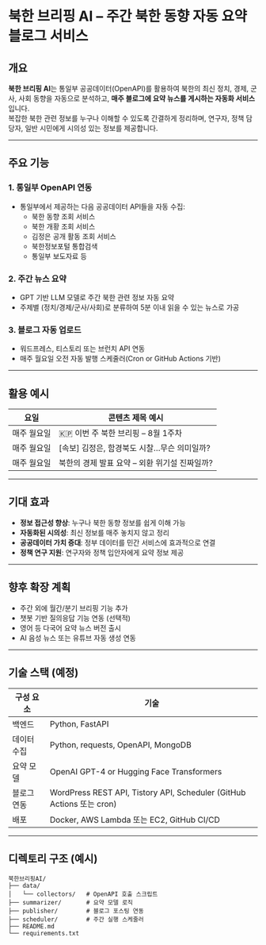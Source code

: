 # 북한 브리핑 AI – 주간 북한 동향 자동 요약 블로그 서비스

## 개요

**북한 브리핑 AI**는 통일부 공공데이터(OpenAPI)를 활용하여 북한의 최신 정치, 경제, 군사, 사회 동향을 자동으로 분석하고, **매주 블로그에 요약 뉴스를 게시하는 자동화 서비스**입니다.  
복잡한 북한 관련 정보를 누구나 이해할 수 있도록 간결하게 정리하며, 연구자, 정책 담당자, 일반 시민에게 시의성 있는 정보를 제공합니다.

---

## 주요 기능

### 1. **통일부 OpenAPI 연동**
- 통일부에서 제공하는 다음 공공데이터 API들을 자동 수집:
  - 북한 동향 조회 서비스
  - 북한 개황 조회 서비스
  - 김정은 공개 활동 조회 서비스
  - 북한정보포털 통합검색
  - 통일부 보도자료 등

### 2. **주간 뉴스 요약**
- GPT 기반 LLM 모델로 주간 북한 관련 정보 자동 요약
- 주제별 (정치/경제/군사/사회)로 분류하여 5분 이내 읽을 수 있는 뉴스로 가공

### 3. **블로그 자동 업로드**
- 워드프레스, 티스토리 또는 브런치 API 연동
- 매주 월요일 오전 자동 발행 스케줄러(Cron or GitHub Actions 기반)

---

## 활용 예시

| 요일 | 콘텐츠 제목 예시 |
|------|------------------|
| 매주 월요일 | 🇰🇵 이번 주 북한 브리핑 – 8월 1주차 |
| 매주 월요일 | [속보] 김정은, 함경북도 시찰…무슨 의미일까? |
| 매주 월요일 | 북한의 경제 발표 요약 – 외환 위기설 진짜일까? |

---

## 기대 효과

- **정보 접근성 향상**: 누구나 북한 동향 정보를 쉽게 이해 가능
- **자동화된 시의성**: 최신 정보를 매주 놓치지 않고 정리
- **공공데이터 가치 증대**: 정부 데이터를 민간 서비스에 효과적으로 연결
- **정책 연구 지원**: 연구자와 정책 입안자에게 요약 정보 제공

---

## 향후 확장 계획

- 주간 외에 월간/분기 브리핑 기능 추가
- 챗봇 기반 질의응답 기능 연동 (선택적)
- 영어 등 다국어 요약 뉴스 버전 출시
- AI 음성 뉴스 또는 유튜브 자동 생성 연동

---

## 기술 스택 (예정)

| 구성 요소 | 기술 |
|-----------|------|
| 백엔드 | Python, FastAPI |
| 데이터 수집 | Python, requests, OpenAPI, MongoDB |
| 요약 모델 | OpenAI GPT-4 or Hugging Face Transformers |
| 블로그 연동 | WordPress REST API, Tistory API, Scheduler (GitHub Actions 또는 cron) |
| 배포 | Docker, AWS Lambda 또는 EC2, GitHub CI/CD |

---

## 디렉토리 구조 (예시)

```
북한브리핑AI/
├── data/
│   └── collectors/   # OpenAPI 호출 스크립트
├── summarizer/       # 요약 모델 로직
├── publisher/        # 블로그 포스팅 연동
├── scheduler/        # 주간 실행 스케줄러
├── README.md
└── requirements.txt
```

